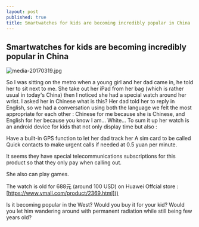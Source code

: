 ```yaml
---
layout: post
published: true
title: Smartwatches for kids are becoming incredibly popular in China
---
```

## Smartwatches for kids are becoming incredibly popular in China

![media-20170319.jpg]({{site.baseurl}}/img/media-20170319.jpg)

So I was sitting on the metro when a young girl and her dad came in, he told her to sit next to me. She take out her iPad from her bag (which is rather usual in today's China) then I noticed she had a special watch around her wrist. 
I asked her in Chinese what is this? 
Her dad told her to reply in English, so we had a conversation using both the language we felt the most appropriate for each other : Chinese for me because she is Chinese, and English for her because you know I am... White... 
To sum it up her watch is an android device for kids that not only display time but also :

Have a built-in GPS function to let her dad track her 
A sim card to be called 
Quick contacts to make urgent calls if needed at 0.5 yuan per minute. 

It seems they have special telecommunications subscriptions for this product so that they only pay when calling out. 

She also can play games. 

The watch is old for 688元 (around 100 USD) on Huawei Offcial store :
[https://www.vmall.com/product/2369.html]()

Is it becoming popular in the West?
Would you buy it for your kid? 
Would you let him wandering around with permanent radiation while still being few years old? 


